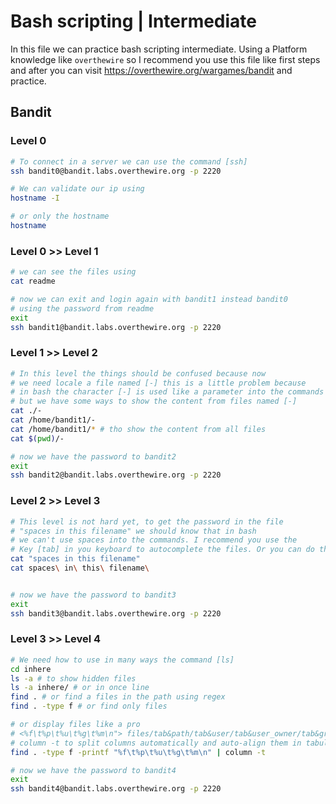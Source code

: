 # Bash scripting | Intermediate

In this file we can practice bash scripting intermediate. Using a Platform knowledge like `overthewire`
so I recommend you use this file like first steps and after you can visit <https://overthewire.org/wargames/bandit>
and practice.

## Bandit

### Level 0

```bash
# To connect in a server we can use the command [ssh]
ssh bandit0@bandit.labs.overthewire.org -p 2220

# We can validate our ip using
hostname -I

# or only the hostname
hostname
```

### Level 0 >> Level 1

```bash
# we can see the files using
cat readme

# now we can exit and login again with bandit1 instead bandit0
# using the password from readme
exit
ssh bandit1@bandit.labs.overthewire.org -p 2220
```

### Level 1 >> Level 2

```bash
# In this level the things should be confused because now
# we need locale a file named [-] this is a little problem because
# in bash the character [-] is used like a parameter into the commands
# but we have some ways to show the content from files named [-]
cat ./-
cat /home/bandit1/-
cat /home/bandit1/* # tho show the content from all files
cat $(pwd)/-

# now we have the password to bandit2
exit
ssh bandit2@bandit.labs.overthewire.org -p 2220
```

### Level 2 >> Level 3

```bash
# This level is not hard yet, to get the password in the file
# "spaces in this filename" we should know that in bash
# we can't use spaces into the commands. I recommend you use the
# Key [tab] in you keyboard to autocomplete the files. Or you can do this:
cat "spaces in this filename"
cat spaces\ in\ this\ filename\


# now we have the password to bandit3
exit
ssh bandit3@bandit.labs.overthewire.org -p 2220
```

### Level 3 >> Level 4

```bash
# We need how to use in many ways the command [ls]
cd inhere
ls -a # to show hidden files
ls -a inhere/ # or in once line
find . # or find a files in the path using regex
find . -type f # or find only files

# or display files like a pro
# <%f\t%p\t%u\t%g\t%m\n"> files/tab&path/tab&user/tab&user_owner/tab&groups/tab&mode(permissions code)/next line
# column -t to split columns automatically and auto-align them in tabular format
find . -type f -printf "%f\t%p\t%u\t%g\t%m\n" | column -t

# now we have the password to bandit4
exit
ssh bandit4@bandit.labs.overthewire.org -p 2220
```
